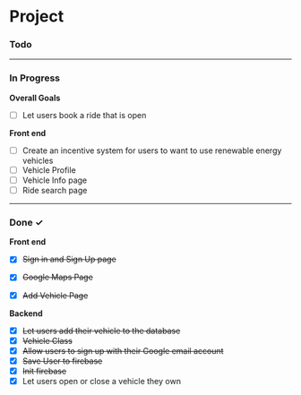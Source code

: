# Project

### Todo


<hr>

### In Progress

**Overall Goals**

- [ ] Let users book a ride that is open

**Front end**

- [ ] Create an incentive system for users to want to use renewable energy vehicles
- [ ] Vehicle Profile
- [ ] Vehicle Info page
- [ ] Ride search page

<hr>

### Done ✓

**Front end**

- [x] ~~Sign in and Sign Up page~~
- [x] ~~Google Maps Page~~
- [x] ~~Add Vehicle Page~~


**Backend**
- [x] ~~Let users add their vehicle to the database~~
- [x] ~~Vehicle Class~~
- [x] ~~Allow users to sign up with their Google email account~~
- [x] ~~Save User to firebase~~
- [x] ~~Init firebase~~
- [x] Let users open or close a vehicle they own